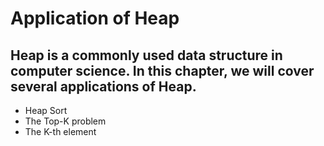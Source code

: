 # Application of Heap

## Heap is a commonly used data structure in computer science. In this chapter, we will cover several applications of Heap.

* Heap Sort
* The Top-K problem
* The K-th element